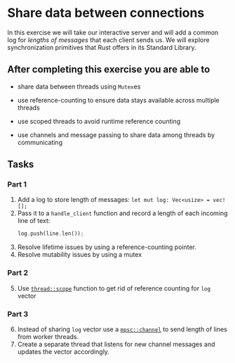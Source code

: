 <!-- markdownlint-disable MD029 MD031 -->
# Share data between connections

In this exercise we will take our interactive server and will add a common log for *lengths of messages* that each client sends us.
We will explore synchronization primitives that Rust offers in its Standard Library.

## After completing this exercise you are able to

- share data between threads using `Mutex`es

- use reference-counting to ensure data stays available across multiple threads

- use scoped threads to avoid runtime reference counting

- use channels and message passing to share data among threads by communicating

## Tasks

### Part 1

1. Add a log to store length of messages: `let mut log: Vec<usize> = vec![];`
2. Pass it to a `handle_client` function and record a length of each incoming line of text:
    ```rust ignore
    log.push(line.len());
    ```
3. Resolve lifetime issues by using a reference-counting pointer.
4. Resolve mutability issues by using a mutex

### Part 2

5. Use [`thread::scope`](https://doc.rust-lang.org/stable/std/thread/fn.scope.html) function to get rid of reference counting for `log` vector

### Part 3

6. Instead of sharing `log` vector use a [`mpsc::channel`](https://doc.rust-lang.org/std/sync/mpsc/fn.channel.html) to send length of lines from worker threads.
7. Create a separate thread that listens for new channel messages and updates the vector accordingly.

